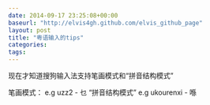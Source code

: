 ```yaml
---
date: 2014-09-17 23:25:08+00:00
baseurl: "http://elvis4gh.github.com/elvis_github_page" 
layout: post
title: "粤语输入的tips"
categories:
tags:
---
```


现在才知道搜狗输入法支持笔画模式和“拼音结构模式”

笔画模式：      e.g  uzz2 - 乜
“拼音结构模式”  e.g  ukourenxi - 喺 






